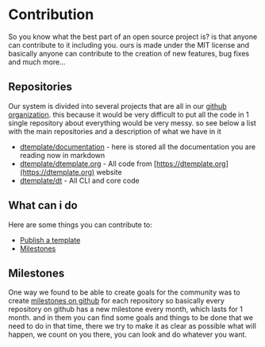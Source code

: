 # Contribution

So you know what the best part of an open source project is? is that anyone can contribute to it including you. ours is made under the MIT license and basically anyone can contribute to the creation of new features, bug fixes and much more...

## Repositories

Our system is divided into several projects that are all in our [github organization](https://github.com/dtemplate). this because it would be very difficult to put all the code in 1 single repository about everything would be very messy. so see below a list with the main repositories and a description of what we have in it

- [dtemplate/documentation](https://github.com/dtemplate/documentation) - here is stored all the documentation you are reading now in markdown
- [dtemplate/dtemplate.org](https://github.com/dtemplate/dtemplate.org) - All code from [https://dtemplate.org](https://dtemplate.org) website
- [dtemplate/dt](https://github.com/dtemplate/dt) - All CLI and core code

## What can i do

Here are some things you can contribute to:

- [Publish a template](/docs/templates)
- [Milestones](#milestones)

## Milestones

One way we found to be able to create goals for the community was to create [milestones on github](https://docs.github.com/pt/issues/using-labels-and-milestones-to-track-work/about-milestones) for each repository so basically every repository on github has a new milestone every month, which lasts for 1 month. and in them you can find some goals and things to be done that we need to do in that time, there we try to make it as clear as possible what will happen, we count on you there, you can look and do whatever you want.

